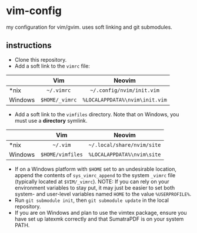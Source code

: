 # vim-config
my configuration for vim/gvim. uses soft linking and git submodules.

## instructions
  * Clone this repository.
  * Add a soft link to the `vimrc` file:

| | Vim | Neovim |
| --- |:---:|:---:|
| \*nix | `~/.vimrc` | `~/.config/nvim/init.vim` |
| Windows | `$HOME/_vimrc` | `%LOCALAPPDATA%\nvim\init.vim` |

  * Add a soft link to the `vimfiles` directory. Note that on Windows, you must use a **directory** symlink.

| | Vim | Neovim |
| --- |:---:|:---:|
| \*nix | `~/.vim` | `~/.local/share/nvim/site` |
| Windows | `$HOME/vimfiles` | `%LOCALAPPDATA%\nvim\site` |

  * If on a Windows platform with `$HOME` set to an undesirable location, append the contents of `sys_vimrc_append` to the system `_vimrc` file (typically located at `$VIM/_vimrc`). NOTE: If you can rely on your environment variables to stay put, it may just be easier to set both system- and user-level variables named `HOME` to the value `%USERPROFILE%`.
  * Run `git submodule init`, then `git submodule update` in the local repository.
  * If you are on Windows and plan to use the vimtex package, ensure you have set up latexmk correctly and that SumatraPDF is on your system PATH.

